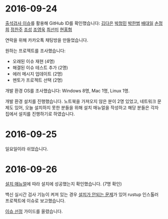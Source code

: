 # 2016-09-24

[출석검사 이슈](https://github.com/kosslab-kr/rust/issues/1)를 활용해
GitHub ID를 확인했습니다:
[김다은](https://github.com/kdeeee)
[박청민](https://github.com/akadark)
[박한범](https://github.com/die4taoam)
[배대일](https://github.com/DaleBae)
[손정희](https://github.com/aceofkid)
[정찬주](https://github.com/chanju)
[조성](https://github.com/cho93211)
[조영욱](https://github.com/choyu222)
[최선미](https://github.com/heureuse)
[현홍협](https://github.com/hyunhonghyub)

연락을 위해 카카오톡 채팅방을 만들었습니다.

원하는 프로젝트를 조사했습니다:
* 오래된 이슈 재현 (4명)
* 해결된 이슈 테스트 추가 (2명)
* 에러 메시지 업데이트 (2명)
* 멘토가 프로젝트 선택 (2명)

개발 환경 OS를 조사했습니다: Windows 8명, Mac 1명, Linux 1명.

개발 환경 설치를 진행했습니다.
노트북을 가져오지 않은 분이 2명 있었고,
네트워크 문제도 있어,
오늘 설치하지 못한 분들을 위해 설치 매뉴얼을 작성하고
해당 분들은 각자 집에서 설치를 진행하기로 하였습니다.

# 2016-09-25

일요일이라 쉬었습니다.

# 2016-09-26

[설치 매뉴얼](https://github.com/kosslab-kr/rust/issues/3)에 따라
설치에 성공했는지 확인했습니다. (7명 확인)

백신 실시간 검사 기능이 켜져 있는 경우
[설치가 안되는 문제](https://github.com/kosslab-kr/rust/issues/4)가 있어
rustup 인스톨러 프로젝트에 이슈로 보고했습니다.

[이슈 선정](https://github.com/kosslab-kr/rust/issues/5)
가이드를 올렸습니다.
